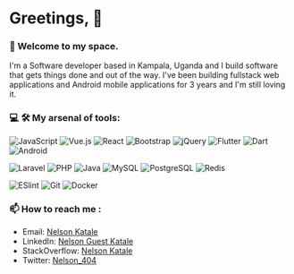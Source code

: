 # Greetings, 👋 

<p align="center">
<!-- <img width="500" src="https://media.giphy.com/media/v1.Y2lkPTc5MGI3NjExYmQ3NjY0ZWVlOTU5NTJiYzJlYzRiMzczZDE0MTgxODc5NDk3NjNiYiZjdD1n/2ya7xLyEeynlZM4FCw/giphy.gif"> -->
</p>

### 🧔 Welcome to my space.
I'm a Software developer based in Kampala, Uganda and I build software that gets things done and out of the way. I've been building fullstack web applications and Android mobile applications for 3 years and I'm still loving it.

### 💻 🛠 My arsenal of tools:

![JavaScript](https://img.shields.io/badge/-JavaScript-%23F7DF1C?style=flat-square&logo=javascript&logoColor=000000&labelColor=%23F7DF1C&color=%23FFCE5A)
![Vue.js](https://img.shields.io/badge/-Vue.js-%232c3e50?style=flat-square&logo=vuedotjs)
![React](https://img.shields.io/badge/react-%2320232a.svg?style=for-the-badge&logo=react&logoColor=%2361DAFB)
![Bootstrap](https://img.shields.io/badge/bootstrap-%23563D7C.svg?style=for-the-badge&logo=bootstrap&logoColor=white)
![jQuery](https://img.shields.io/badge/jquery-%230769AD.svg?style=for-the-badge&logo=jquery&logoColor=white)
![Flutter](https://img.shields.io/badge/Flutter-%2302569B.svg?style=for-the-badge&logo=Flutter&logoColor=white)
![Dart](https://img.shields.io/badge/dart-%230175C2.svg?style=for-the-badge&logo=dart&logoColor=white)
![Android](https://img.shields.io/badge/Android-3DDC84?style=for-the-badge&logo=android&logoColor=white)

![Laravel](https://img.shields.io/badge/laravel-%23FF2D20.svg?style=for-the-badge&logo=laravel&logoColor=white)
![PHP](https://img.shields.io/badge/php-%23777BB4.svg?style=for-the-badge&logo=php&logoColor=white)
![Java](https://img.shields.io/badge/java-%23ED8B00.svg?style=for-the-badge&logo=java&logoColor=white)
![MySQL](https://img.shields.io/badge/mysql-%2300f.svg?style=for-the-badge&logo=mysql&logoColor=white)
![PostgreSQL](https://img.shields.io/badge/postgresql-%2300f.svg?style=for-the-badge&logo=postgresql&logoColor=white)
![Redis](https://img.shields.io/badge/redis-%23DD0031.svg?style=for-the-badge&logo=redis&logoColor=white)

![ESlint](https://img.shields.io/badge/-ESLint-%234B32C3?style=flat-square&logo=eslint)
![Git](https://img.shields.io/badge/-Git-%23F05032?style=flat-square&logo=git&logoColor=%23ffffff)
![Docker](https://img.shields.io/badge/docker-%230db7ed.svg?style=for-the-badge&logo=docker&logoColor=white)

### 📫 How to reach me :
<a id="social-links"></a>
* Email:  <a href="mailto:katalenelson@gmail.com">Nelson Katale</a>
* LinkedIn: <a href="http://www.linkedin.com/in/nelson-guest-katale">Nelson Guest Katale</a>
* StackOverflow: <a href="https://stackoverflow.com/users/7519779/nelson-katale">Nelson Katale</a>
* Twitter: <a href="https://twitter.com/Nelson_404">Nelson_404</a>

